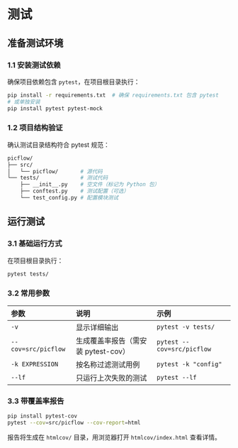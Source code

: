 # 测试



## 准备测试环境

### 1.1 安装测试依赖

确保项目依赖包含 `pytest`，在项目根目录执行：

```bash
pip install -r requirements.txt  # 确保 requirements.txt 包含 pytest
# 或单独安装
pip install pytest pytest-mock
```

### 1.2 项目结构验证

确认测试目录结构符合 pytest 规范：

```bash
picflow/
├── src/
│   └── picflow/       # 源代码
└── tests/             # 测试代码
    ├── __init__.py    # 空文件（标记为 Python 包）
    ├── conftest.py    # 测试配置（可选）
    └── test_config.py # 配置模块测试
```

## 运行测试

### 3.1 基础运行方式

在项目根目录执行：

```bash
pytest tests/
```

### 3.2 常用参数

| 参数                | 说明                                | 示例                       |
| :------------------ | :---------------------------------- | :------------------------- |
| `-v`                | 显示详细输出                        | `pytest -v tests/`         |
| `--cov=src/picflow` | 生成覆盖率报告（需安装 pytest-cov） | `pytest --cov=src/picflow` |
| `-k EXPRESSION`     | 按名称过滤测试用例                  | `pytest -k "config"`       |
| `--lf`              | 只运行上次失败的测试                | `pytest --lf`              |

### 3.3 带覆盖率报告

```bash
pip install pytest-cov
pytest --cov=src/picflow --cov-report=html
```

报告将生成在 `htmlcov/` 目录，用浏览器打开 `htmlcov/index.html` 查看详情。